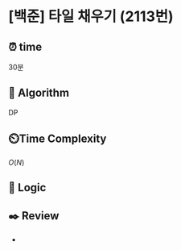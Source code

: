 # [백준] 타일 채우기 (2113번)

## ⏰  **time**

30분

## :pushpin: **Algorithm**

DP

## ⏲️**Time Complexity**

$O(N)$

## :round_pushpin: **Logic**

## :black_nib: **Review**

- 
